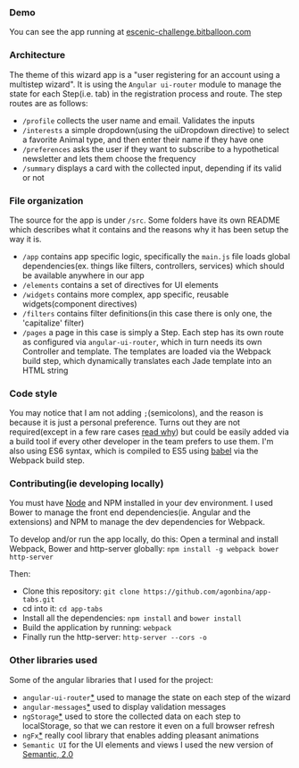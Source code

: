 ### Demo
You can see the app running at [escenic-challenge.bitballoon.com](http://escenic-challenge.bitballoon.com/)

### Architecture
The theme of this wizard app is a "user registering for an account using a multistep wizard".
It is using the ```Angular ui-router``` module to manage the state for each Step(i.e. tab) in the registration process and route. 
The step routes are as follows:

* ```/profile``` collects the user name and email. Validates the inputs
* ```/interests``` a simple dropdown(using the uiDropdown directive) to select a favorite Animal type, and then enter their name if they have one
* ```/preferences``` asks the user if they want to subscribe to a hypothetical newsletter and lets them choose the frequency
* ```/summary``` displays a card with the collected input, depending if its valid or not


### File organization
The source for the app is under ```/src```. Some folders have its own README which describes what it contains and the reasons why it has been setup the way it is.

* ```/app``` contains app specific logic, specifically the ```main.js``` file loads global dependencies(ex. things like filters, controllers, services) which should be available anywhere in our app
* ```/elements``` contains a set of directives for UI elements
* ```/widgets``` contains more complex, app specific, reusable widgets(component directives)
* ```/filters``` contains filter definitions(in this case there is only one, the 'capitalize' filter)
* ```/pages``` a page in this case is simply a Step. Each step has its own route as configured via ```angular-ui-router```, which in turn needs its own Controller and template. The templates are loaded via the Webpack build step, which dynamically translates each Jade template into an HTML string


### Code style
You may notice that I am not adding ```;```(semicolons), and the reason is because it is just a personal preference. Turns out they are not required(except in a few rare cases [read why](https://github.com/yyx990803/semi#but-semicolons-are-required)) but could be easily added via a build tool if every other developer in the team prefers to use them.
I'm also using ES6 syntax, which is compiled to ES5 using [babel](https://babeljs.io/) via the Webpack build step.


### Contributing(ie developing locally)
You must have [Node](https://nodejs.org/) and NPM installed in your dev environment.
I used Bower to manage the front end dependencies(ie. Angular and the extensions) and NPM to manage the dev dependencies for Webpack.

To develop and/or run the app locally, do this:
Open a terminal and install Webpack, Bower and http-server globally: ```npm install -g webpack bower http-server```

Then:

* Clone this repository: ```git clone https://github.com/agonbina/app-tabs.git```
* cd into it: ```cd app-tabs```
* Install all the dependencies: ```npm install``` and ```bower install```
* Build the application by running: ```webpack```
* Finally run the http-server: ```http-server --cors -o```


### Other libraries used
Some of the angular libraries that I used for the project:

* ```angular-ui-router```[*](https://github.com/angular-ui/ui-router) used to manage the state on each step of the wizard
* ```angular-messages```[*](https://docs.angularjs.org/api/ngMessages) used to display validation messages
* ```ngStorage```[*](https://github.com/gsklee/ngStorage) used to store the collected data on each step to localStorage, so that we can restore it even on a full browser refresh
* ```ngFx```[*](https://github.com/Hendrixer/ngFx) really cool library that enables adding pleasant animations
* ```Semantic UI``` for the UI elements and views I used the new version of [Semantic, 2.0](http://semantic-ui.com/introduction/new.html)